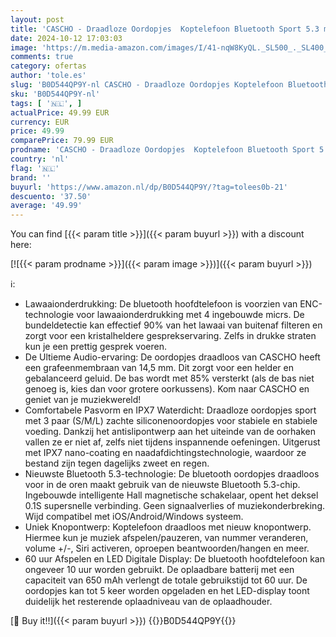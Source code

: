 ```yaml
---
layout: post
title: 'CASCHO - Draadloze Oordopjes  Koptelefoon Bluetooth Sport 5.3 met Oorhaak  60 uur Afspeeltijd  Oordopjes Noise Cancelling met 4 ENC Micrs  Bas Versterkt met 85%  USB-C  IPX7 Waterdichte Oordopjes Groen'
date: 2024-10-12 17:03:03
image: 'https://m.media-amazon.com/images/I/41-nqW8KyQL._SL500_._SL400_.jpg'
comments: true
category: ofertas
author: 'tole.es'
slug: 'B0D544QP9Y-nl CASCHO - Draadloze Oordopjes Koptelefoon Bluetooth Sport...'
sku: 'B0D544QP9Y-nl'
tags: [ '🇳🇱', ]
actualPrice: 49.99 EUR
currency: EUR
price: 49.99
comparePrice: 79.99 EUR
prodname: 'CASCHO - Draadloze Oordopjes  Koptelefoon Bluetooth Sport 5.3 met Oorhaak  60 uur Afspeeltijd  Oordopjes Noise Cancelling met 4 ENC Micrs  Bas Versterkt met 85%  USB-C  IPX7 Waterdichte Oordopjes Groen'
country: 'nl'
flag: '🇳🇱'
brand: ''
buyurl: 'https://www.amazon.nl/dp/B0D544QP9Y/?tag=tolees0b-21'
descuento: '37.50'
average: '49.99'
---
```


You can find [{{< param title >}}]({{< param buyurl >}}) with a discount here:

[![{{< param prodname >}}]({{< param image >}})]({{< param buyurl >}})

ℹ️:

- Lawaaionderdrukking: De bluetooth hoofdtelefoon is voorzien van ENC-technologie voor lawaaionderdrukking met 4 ingebouwde micrs. De bundeldetectie kan effectief 90% van het lawaai van buitenaf filteren en zorgt voor een kristalheldere gesprekservaring. Zelfs in drukke straten kun je een prettig gesprek voeren.
- De Ultieme Audio-ervaring: De oordopjes draadloos van CASCHO heeft een grafeenmembraan van 14,5 mm. Dit zorgt voor een helder en gebalanceerd geluid. De bas wordt met 85% versterkt (als de bas niet genoeg is, kies dan voor grotere oorkussens). Kom naar CASCHO en geniet van je muziekwereld!
- Comfortabele Pasvorm en IPX7 Waterdicht: Draadloze oordopjes sport met 3 paar (S/M/L) zachte siliconenoordopjes voor stabiele en stabiele voeding. Dankzij het antislipontwerp aan het uiteinde van de oorhaken vallen ze er niet af, zelfs niet tijdens inspannende oefeningen. Uitgerust met IPX7 nano-coating en naadafdichtingstechnologie, waardoor ze bestand zijn tegen dagelijks zweet en regen.
- Nieuwste Bluetooth 5.3-technologie: De bluetooth oordopjes draadloos voor in de oren maakt gebruik van de nieuwste Bluetooth 5.3-chip. Ingebouwde intelligente Hall magnetische schakelaar, opent het deksel 0.1S supersnelle verbinding. Geen signaalverlies of muziekonderbreking. Wijd compatibel met iOS/Android/Windows systeem.
- Uniek Knopontwerp: Koptelefoon draadloos met nieuw knopontwerp. Hiermee kun je muziek afspelen/pauzeren, van nummer veranderen, volume +/-, Siri activeren, oproepen beantwoorden/hangen en meer.
- 60 uur Afspelen en LED Digitale Display: De bluetooth hoofdtelefoon kan ongeveer 10 uur worden gebruikt. De oplaadbare batterij met een capaciteit van 650 mAh verlengt de totale gebruikstijd tot 60 uur. De oordopjes kan tot 5 keer worden opgeladen en het LED-display toont duidelijk het resterende oplaadniveau van de oplaadhouder.

[🛒 Buy it!!]({{< param buyurl >}})
{{<world>}}B0D544QP9Y{{</world>}}
